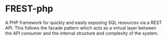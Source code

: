 FREST-php
=========

A PHP framework for quickly and easily exposing SQL resources via a REST API. This follows the facade pattern which acts as a virtual layer between the API consumer and the internal structure and complexity of the system.
